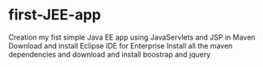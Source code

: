 # first-JEE-app
Creation my fist simple Java EE app using JavaServlets and JSP in Maven
Download and install Eclipse IDE for Enterprise
Install all the maven dependencies and download and install boostrap and jquery 
